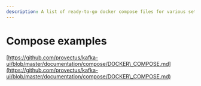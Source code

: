 ```yaml
---
description: A list of ready-to-go docker compose files for various setup scenarios
---
```


# Compose examples

[https://github.com/provectus/kafka-ui/blob/master/documentation/compose/DOCKER\_COMPOSE.md](https://github.com/provectus/kafka-ui/blob/master/documentation/compose/DOCKER\_COMPOSE.md)
